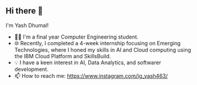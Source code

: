 ## Hi there 👋
I'm Yash Dhumal!

- 👨‍🎓 I'm a final year Computer Engineering student.
- 🌐 Recently, I completed a 4-week internship focusing on Emerging Technologies, where I honed my skills in AI and Cloud computing using the IBM Cloud Platform and SkillsBuild.
- 💡 I have a keen interest in AI, Data Analytics, and softwarer development.
- 📫 How to reach me: https://www.instagram.com/ig_yash463/


